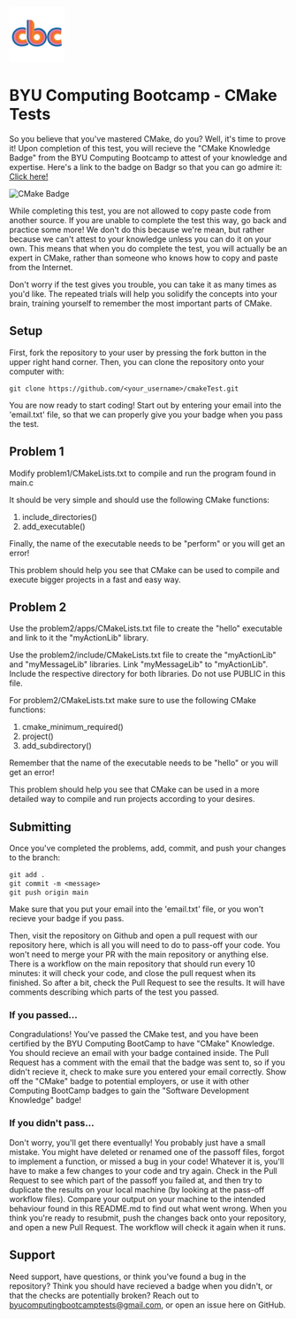 <img src=".cbc/CBClogo.png" alt="Computing Boot Camp Logo" width="100"/>

# BYU Computing Bootcamp - CMake Tests

So you believe that you've mastered CMake, do you? Well, it's time to prove it! Upon completion of this test, you will recieve
the "CMake Knowledge Badge" from the BYU Computing Bootcamp to attest of your knowledge and expertise. Here's a link to the badge on Badgr so that you can go admire it: [Click here!](https://badgr.com/public/badges/dHgXDlBtTCa1Re-LwGo5pw)

<img src="https://media.badgr.com/uploads/badges/060b773b-bd5c-48b0-82e3-68af87eabf0f.png" alt="CMake Badge" width="200"/>

While completing this test, you are not allowed to copy paste code from another source. If you are unable to complete the test this way, go back and practice some more! We don't do this because we're mean, but rather because we can't attest to your knowledge unless you can do it on your own. This means that when you do complete the test, you will actually be an expert in CMake, rather than someone who knows how to copy and paste from the Internet.

Don't worry if the test gives you trouble, you can take it as many times as you'd like. The repeated trials will help you solidify the concepts into your brain, training yourself to remember the most important parts of CMake.

## Setup

First, fork the repository to your user by pressing the fork button in the upper right hand corner. Then, you can clone the repository onto your computer with:
```
git clone https://github.com/<your_username>/cmakeTest.git
```
You are now ready to start coding!
Start out by entering your email into the 'email.txt' file, so that we can properly give you your badge when you pass the test.

## Problem 1 

Modify problem1/CMakeLists.txt to compile and run the program found in main.c

It should be very simple and should use the following CMake functions:

1. include_directories()
2. add_executable()

Finally, the name of the executable needs to be "perform" or you will get an error!

This problem should help you see that CMake can be used to compile and execute bigger projects in a fast and easy way.

## Problem 2 

Use the problem2/apps/CMakeLists.txt file to create the "hello" executable and link to it the "myActionLib" library.

Use the problem2/include/CMakeLists.txt file to create the "myActionLib" and "myMessageLib" libraries. Link "myMessageLib" to "myActionLib". Include the respective directory for both libraries. Do not use PUBLIC in this file.

For problem2/CMakeLists.txt make sure to use the following CMake functions:

1. cmake_minimum_required()
2. project()
3. add_subdirectory()

Remember that the name of the executable needs to be "hello" or you will get an error!

This problem should help you see that CMake can be used in a more detailed way to compile and run projects according to your desires. 

## Submitting

Once you've completed the problems, add, commit, and push your changes to the branch:
```
git add .
git commit -m <message>
git push origin main
```
Make sure that you put your email into the 'email.txt' file, or you won't recieve your badge if you pass.

Then, visit the repository on Github and open a pull request with our repository here,
which is all you will need to do to pass-off your code. You won't need to merge your
PR with the main repository or anything else. There is a workflow on the main
repository that should run every 10 minutes: it will check your code, and close the
pull request when its finished. So after a bit, check the Pull Request to see the results. 
It will have comments describing which parts of the test you passed.

### If you passed...
Congradulations! You've passed the CMake test, and you have been certified
by the BYU Computing BootCamp to have "CMake" Knowledge. You should recieve an email with your badge contained inside. The
Pull Request has a comment with the email that the badge was sent to, so if you didn't recieve it, check to make sure
you entered your email correctly. Show off the "CMake" badge to potential employers, or use it with other Computing BootCamp 
badges to gain the "Software Development Knowledge" badge!

### If you didn't pass...
Don't worry, you'll get there eventually! You probably just have a small mistake. You might have deleted or renamed 
one of the passoff files, forgot to implement a function, or missed a bug in your code! Whatever it is, you'll have to make a few 
changes to your code and try again. Check in the Pull Request to see which part of the passoff you failed at, and then try to
duplicate the results on your local machine (by looking at the pass-off workflow files). Compare your output on your machine to
the intended behaviour found in this README.md to find out what went wrong. When you think you're ready to resubmit, push the changes
back onto your repository, and open a new Pull Request. The workflow will check it again when it runs.

## Support

Need support, have questions, or think you've found a bug in the repository? Think you should have recieved a badge when
you didn't, or that the checks are potentially broken? Reach out to byucomputingbootcamptests@gmail.com, or open an issue here on
GitHub.
